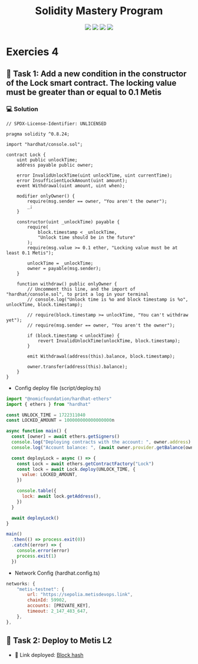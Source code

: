 <h1 align="center">Solidity Mastery Program</h1>

<p align="center">
  <img src="https://img.shields.io/badge/Hardhat-FFCB1F?style=for-the-badge&logo=ethereum&logoColor=black"/>
  <img src="https://img.shields.io/badge/Solidity-363636?style=for-the-badge&logo=solidity&logoColor=white"/>
  <img src="https://img.shields.io/badge/Blockchain-000000?style=for-the-badge&logo=blockchain&logoColor=white"/>
  <img src="https://img.shields.io/badge/Bitcoin-E2761B?style=for-the-badge&logo=bitcoin&logoColor=white"/>
</p>

# Exercies 4

## 📄 Task 1: Add a new condition in the constructor of the Lock smart contract. The locking value must be greater than or equal to 0.1 Metis

### 💻 Solution

```solidity
// SPDX-License-Identifier: UNLICENSED

pragma solidity ^0.8.24;

import "hardhat/console.sol";

contract Lock {
    uint public unlockTime;
    address payable public owner;

    error InvalidUnlockTime(uint unlockTime, uint currentTime);
    error InsufficientLockAmount(uint amount);
    event Withdrawal(uint amount, uint when);

    modifier onlyOwner() {
        require(msg.sender == owner, "You aren't the owner");
        _;
    }

    constructor(uint _unlockTime) payable {
        require(
            block.timestamp < _unlockTime,
            "Unlock time should be in the future"
        );
        require(msg.value >= 0.1 ether, "Locking value must be at least 0.1 Metis");

        unlockTime = _unlockTime;
        owner = payable(msg.sender);
    }

    function withdraw() public onlyOwner {
        // Uncomment this line, and the import of "hardhat/console.sol", to print a log in your terminal
        // console.log("Unlock time is %o and block timestamp is %o", unlockTime, block.timestamp);

        // require(block.timestamp >= unlockTime, "You can't withdraw yet");
        // require(msg.sender == owner, "You aren't the owner");

        if (block.timestamp < unlockTime) {
            revert InvalidUnlockTime(unlockTime, block.timestamp);
        }

        emit Withdrawal(address(this).balance, block.timestamp);

        owner.transfer(address(this).balance);
    }
}

```

- Config deploy file (script/deploy.ts)

```js
import "@nomicfoundation/hardhat-ethers"
import { ethers } from "hardhat"

const UNLOCK_TIME = 1722311040
const LOCKED_AMOUNT = 100000000000000000n

async function main() {
  const [owner] = await ethers.getSigners()
  console.log("Deploying contracts with the account: ", owner.address)
  console.log("Account balance: ", (await owner.provider.getBalance(owner)).toString())

  const deployLock = async () => {
    const Lock = await ethers.getContractFactory("Lock")
    const lock = await Lock.deploy(UNLOCK_TIME, {
      value: LOCKED_AMOUNT,
    })

    console.table({
      lock: await lock.getAddress(),
    })
  }

  await deployLock()
}

main()
  .then(() => process.exit(0))
  .catch((error) => {
    console.error(error)
    process.exit(1)
  })
```

- Network Config (hardhat.config.ts)

```js
networks: {
    "metis-testnet": {
        url: "https://sepolia.metisdevops.link",
        chainId: 59902,
        accounts: [PRIVATE_KEY],
        timeout: 2_147_483_647,
    },
},
```

## 📄 Task 2: Deploy to Metis L2

- 📌 Link deployed: [Block hash](https://sepolia-explorer.metisdevops.link/tx/0x6a92a2d6ba94057ee98d711914c6039b7c7e14a92249483387532d5cb4c35a61)
